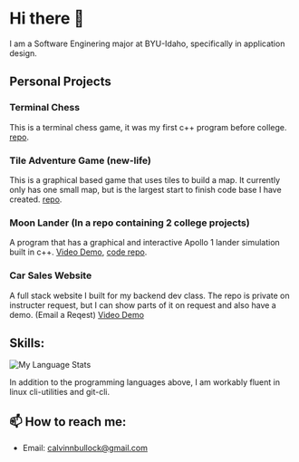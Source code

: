 # Hi there 👋
I am a Software Enginering major at BYU-Idaho, specifically in application design.

## Personal Projects

### Terminal Chess
This is a terminal chess game, it was my first c++ program before college.
[repo](https://github.com/Calvinbullock/Chess).

### Tile Adventure Game (new-life)
This is a graphical based game that uses tiles to build a map. It currently only has one small map, but is the largest start to finish code base I have created. 
[repo](https://github.com/Calvinbullock/new-life).

### Moon Lander (In a repo containing 2 college projects)
A program that has a graphical and interactive Apollo 1 lander simulation built in c++. [Video Demo](https://youtu.be/vteOscpogmw), [code repo](https://github.com/Calvinbullock/encapsulationDesign//tree/main/06week).

### Car Sales Website
A full stack website I built for my backend dev class. The repo is private on instructer request, but I can show parts of it on request and also have a demo. (Email a Reqest) [Video Demo](https://youtu.be/rVOlSgr48C0)

## Skills:

![My Language Stats](https://github-readme-stats.vercel.app/api/top-langs/?username=Calvinbullock&layout=compact&theme=dark&exclude_repo=smb1-disasm)

In addition to the programming languages above, I am workably fluent in linux cli-utilities and git-cli.


## 📫 How to reach me:
- Email: calvinnbullock@gmail.com

<!--
**Calvinbullock/Calvinbullock** is a ✨ _special_ ✨ repository because its `README.md` (this file) appears on your GitHub profile.

Here are some ideas to get you started:

- 🔭 I’m currently working on ...
- 🌱 I’m currently learning ...
- 👯 I’m looking to collaborate on ...
- 🤔 I’m looking for help with ...
- 💬 Ask me about ...
- 📫 How to reach me: ...
- 😄 Pronouns: ...
- ⚡ Fun fact: ...
-->
